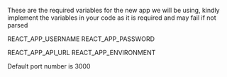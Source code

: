 These are the required variables for the new app we will be using, kindly implement the variables in your code as it is required and may fail if not parsed

REACT_APP_USERNAME
REACT_APP_PASSWORD

REACT_APP_API_URL
REACT_APP_ENVIRONMENT

Default port number is 3000
